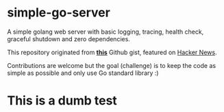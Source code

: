 # simple-go-server
A simple golang web server with basic logging, tracing, health check, graceful shutdown and zero dependencies.

This repository originated from **[this](https://gist.github.com/enricofoltran/10b4a980cd07cb02836f70a4ab3e72d7)** Github gist, featured on [Hacker News](https://news.ycombinator.com/item?id=16090977).

Contributions are welcome but the goal (challenge) is to keep the code as simple as possible and only use Go standard library :)


# This is a dumb test
